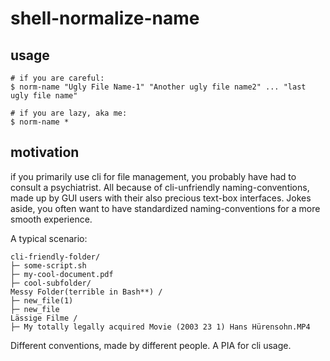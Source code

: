 # shell-normalize-name
## usage
```console
# if you are careful:
$ norm-name "Ugly File Name-1" "Another ugly file name2" ... "last ugly file name"

# if you are lazy, aka me:
$ norm-name *
```

## motivation
if you primarily use cli for file management, you probably have had to consult a psychiatrist.
All because of cli-unfriendly naming-conventions, made up by GUI users with their also precious text-box interfaces.
Jokes aside, you often want to have standardized naming-conventions for a more smooth experience.

A typical scenario:
```
cli-friendly-folder/
├─ some-script.sh
├─ my-cool-document.pdf
├─ cool-subfolder/
Messy Folder(terrible in Bash**) /
├─ new_file(1)
├─ new_file
Lässige Filme /
├─ My totally legally acquired Movie (2003 23 1) Hans Hürensohn.MP4
```
Different conventions, made by different people. A PIA for cli usage.

